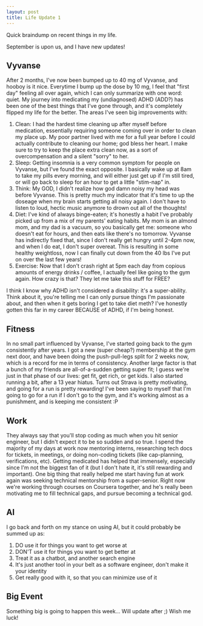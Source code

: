 ```yaml
---
layout: post
title: Life Update 1 
---
```

Quick braindump on recent things in my life.

September is upon us, and I have new updates!

## Vyvanse
After 2 months, I've now been bumped up to 40 mg of Vyvanse, and hooboy is it nice. Everytime I bump up the dose by 10 mg, I feel that "first day" feeling all over again, which I can only summarize with one word: quiet. 
My journey into medicating my (undiagnosed) ADHD (ADD?) has been one of the best things that I've gone through, and it's completely flipped my life for the better. The areas I've seen big improvements with:
1. Clean: I had the hardest time cleaning up after myself before medication, essentially requiring someone coming over in order to clean my place up. My poor partner lived with me for a full year before I could actually contribute to cleaning our home; god bless her heart. I make sure to try to keep the place extra clean now, as a sort of overcompensation and a silent "sorry" to her.
2. Sleep: Getting insomnia is a very common symptom for people on Vyvanse, but I've found the exact opposite. I basically wake up at 8am to take my pills every morning, and will either just get up if I'm still tired, or will go back to sleep for an hour to get a little "stim-nap" in.
3. Think: My GOD, I didn't realize how god damn noisy my head was before Vyvanse. This is pretty much my indicator that it's time to up the doseage when my brain starts getting all noisy again. I don't have to listen to loud, hectic music anymore to drown out all of the thoughts!
4. Diet: I've kind of always binge-eaten; it's honestly a habit I've probably picked up from a mix of my parents' eating habits. My mom is an almond mom, and my dad is a vacuum, so you basically get me: someone who doesn't eat for hours, and then eats like there's no tomorrow. Vyvanse has indirectly fixed that, since I don't really get hungry until 2-4pm now, and when I do eat, I don't super overeat. This is resulting in some healthy weightloss, now I can finally cut down from the 40 lbs I've put on over the last few years!
5. Exercise: Now that I don't crash right at 5pm each day from copious amounts of energy drinks / coffee, I actually feel like going to the gym again. How crazy is that? They let me take this stuff for FREE?

I think I know why ADHD isn't considered a disability: it's a super-ability. Think about it, you're telling me I can only pursue things I'm passionate about, and then when it gets boring I get to take diet meth? I've honestly gotten this far in my career BECAUSE of ADHD, if I'm being honest.

## Fitness
In no small part influenced by Vyvanse, I've started going back to the gym consistently after years. I got a new (super cheap?) membership at the gym next door, and have been doing the push-pull-legs split for 2 weeks now, which is a record for me in terms of consistency.
Another large factor is that a bunch of my friends are all-of-a-sudden getting super fit; I guess we're just in that phase of our lives: get fit, get rich, or get kids. I also started running a bit, after a 13 year hiatus. Turns out Strava is pretty motivating, 
and going for a run is pretty rewarding! I've been saying to myself that I'm going to go for a run if I don't go to the gym, and it's working almost as a punishment, and is keeping me consistent :P

## Work
They always say that you'll stop coding as much when you hit senior engineer, but I didn't expect it to be so sudden and so true. I spend the majority of my days at work now mentoring interns, researching tech docs for tickets, in meetings, 
or doing non-coding tickets (like cap-planning, verifications, etc). Getting medicated has helped that immensely, especially since I'm not the biggest fan of it (but I don't hate it, it's still rewarding and important). One big thing that really helped me start having fun at work again was 
seeking technical mentorship from a super-senior. Right now we're working through courses on Coursera together, and he's really been motivating me to fill technical gaps, and pursue becoming a technical god.

## AI
I go back and forth on my stance on using AI, but it could probably be summed up as: 
1. DO use it for things you want to get worse at
2. DON'T use it for things you want to get better at
3. Treat it as a chatbot, and another search engine
4. It's just another tool in your belt as a software engineer, don't make it your identity
5. Get really good with it, so that you can minimize use of it

## Big Event
Something big is going to happen this week... Will update after ;) Wish me luck!
